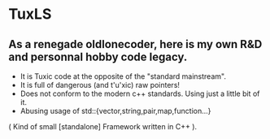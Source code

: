 # TuxLS
As a renegade oldlonecoder, here is my own R&amp;D and personnal hobby code legacy.
----------------------------------------------------------------------------------
* It is Tuxic code at the opposite of the "standard mainstream". 
* It is full of dangerous (and t'u'xic) raw pointers!
* Does not conform to the modern c++ standards. Using just a little bit of it.
* Abusing usage of std::{vector,string,pair,map,function...}

(  Kind of small [standalone] Framework written in C++ ).
